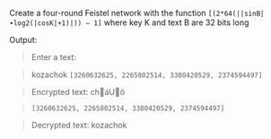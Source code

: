 Create a four-round Feistel network with the function `[(2*64(||sinB|∙log2(|cosK|+1)|)) − 1]` where key K and text B are 32 bits long

Output:

>Enter a text:

>kozachok
>`[3260632625, 2265802514, 3380420529, 2374594497]`

>Encrypted text: cháU­ö

>`[3260632625, 2265802514, 3380420529, 2374594497]`

>Decrypted text: kozachok
